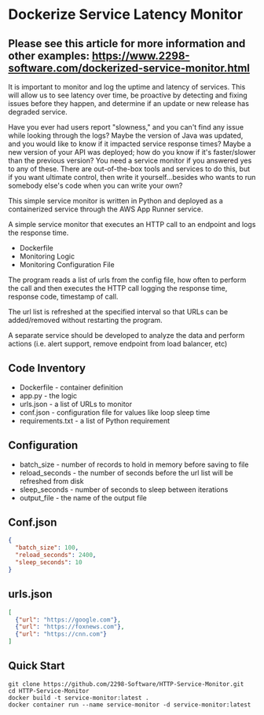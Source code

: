 # Dockerize Service Latency Monitor

## Please see this article for more information and other examples: https://www.2298-software.com/dockerized-service-monitor.html
It is important to monitor and log the uptime and latency of services.  This will allow us to see latency over time, be proactive by detecting and fixing issues before they happen, and determine if an update or new release has degraded service.

Have you ever had users report "slowness," and you can't find any issue while looking through the logs?  Maybe the version of Java was updated, and you would like to know if it impacted service response times?  Maybe a new version of your API was deployed; how do you know if it's faster/slower than the previous version?  You need a service monitor if you answered yes to any of these.  There are out-of-the-box tools and services to do this, but if you want ultimate control, then write it yourself...besides who wants to run somebody else's code when you can write your own?

This simple service monitor is written in Python and deployed as a containerized service through the AWS App Runner service.

A simple service monitor that executes an HTTP call to an endpoint and logs the response time.

- Dockerfile
- Monitoring Logic
- Monitoring Configuration File

The program reads a list of urls from the config file, how often to perform the call and then executes the HTTP call
logging the response time, response code, timestamp of call.

The url list is refreshed at the specified interval so that URLs can be added/removed without restarting the program.

A separate service should be developed to analyze the data and perform actions (i.e. alert support, remove endpoint from 
load balancer, etc)

## Code Inventory
- Dockerfile - container definition
- app.py - the logic
- urls.json - a list of URLs to monitor
- conf.json - configuration file for values like loop sleep time
- requirements.txt - a list of Python requirement

## Configuration
- batch_size - number of records to hold in memory before saving to file
- reload_seconds - the number of seconds before the url list will be refreshed from disk
- sleep_seconds - number of seconds to sleep between iterations
- output_file - the name of the output file

## Conf.json
```json
{
  "batch_size": 100,
  "reload_seconds": 2400,
  "sleep_seconds": 10
}
```

## urls.json
```json
[
  {"url": "https://google.com"},
  {"url": "https://foxnews.com"},
  {"url": "https://cnn.com"}
]
```

## Quick Start

```shell
git clone https://github.com/2298-Software/HTTP-Service-Monitor.git
cd HTTP-Service-Monitor
docker build -t service-monitor:latest .
docker container run --name service-monitor -d service-monitor:latest
```
